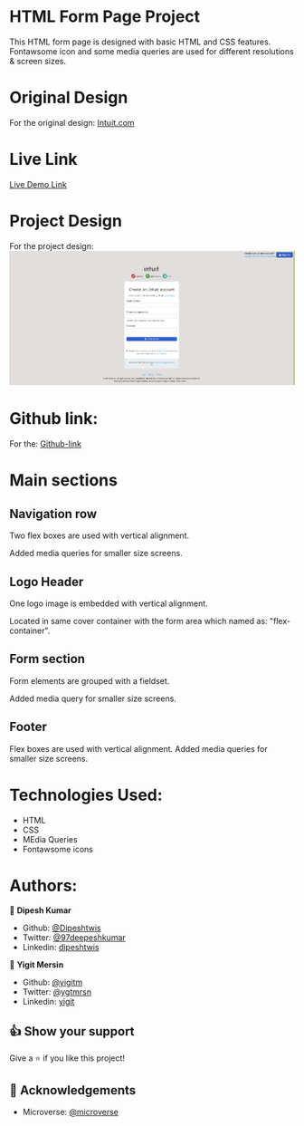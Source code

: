 # HTML Form Page Project

This HTML form page is designed with basic HTML and CSS features. Fontawsome icon and some media queries are used for different resolutions & screen sizes.

# Original Design

For the original design: [Intuit.com](https://accounts.intuit.com/signup.html)

# Live Link

[Live Demo Link](https://raw.githack.com/Dipeshtwis/Html_forms/signup_form/index.html)

# Project Design

For the project design: ![Project Design](images/project-shot.png)

# Github link:

For the: [Github-link](https://github.com/Dipeshtwis/Html_forms/tree/signup_form)

# Main sections

## Navigation row

Two flex boxes are used with vertical alignment.

Added media queries for smaller size screens.

## Logo Header

One logo image is embedded with vertical alignment.

Located in same cover container with the form area which named as: "flex-container".

## Form section

Form elements are grouped with a fieldset.

Added media query for smaller size screens.

## Footer

Flex boxes are used with vertical alignment. Added media queries for smaller size screens.

# Technologies Used:

- HTML
- CSS
- MEdia Queries
- Fontawsome icons

# Authors:

👤 **Dipesh Kumar**

- Github: [@Dipeshtwis](https://github.com/Dipeshtwis)
- Twitter: [@97deepeshkumar](https://twitter.com/97deepeshkumar)
- Linkedin: [dipeshtwis](https://www.linkedin.com/in/dipeshtwis/)

👤 **Yigit Mersin**

- Github: [@yigitm](https://github.com/yigitm)
- Twitter: [@ygtmrsn](https://twitter.com/ygtmrsn)
- Linkedin: [yigit](https://www.linkedin.com/in/yigitmersin/)

## 👍 Show your support

Give a ⭐️ if you like this project!

## :clap: Acknowledgements

- Microverse: [@microverse](https://www.microverse.org/)
